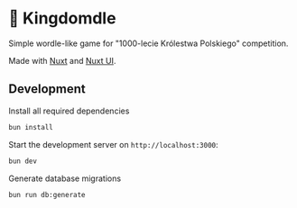 # 👑 Kingdomdle

Simple wordle-like game for "1000-lecie Królestwa Polskiego" competition.

Made with [Nuxt](https://nuxt.com/docs/getting-started/introduction) and [Nuxt UI](https://ui3.nuxt.dev).

## Development

Install all required dependencies

```bash
bun install
```

Start the development server on `http://localhost:3000`:

```bash
bun dev
```

Generate database migrations

```bash
bun run db:generate
```
